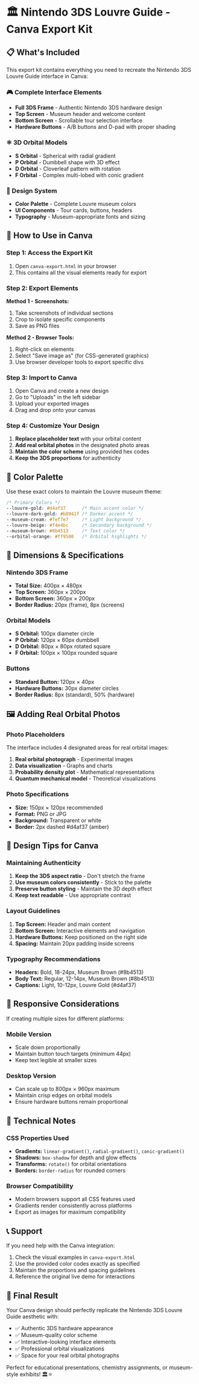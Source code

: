 # 🏛️ Nintendo 3DS Louvre Guide - Canva Export Kit

## 📋 What's Included

This export kit contains everything you need to recreate the Nintendo 3DS Louvre Guide interface in Canva:

### 🎮 Complete Interface Elements
- **Full 3DS Frame** - Authentic Nintendo 3DS hardware design
- **Top Screen** - Museum header and welcome content
- **Bottom Screen** - Scrollable tour selection interface
- **Hardware Buttons** - A/B buttons and D-pad with proper shading

### ⚛️ 3D Orbital Models
- **S Orbital** - Spherical with radial gradient
- **P Orbital** - Dumbbell shape with 3D effect
- **D Orbital** - Cloverleaf pattern with rotation
- **F Orbital** - Complex multi-lobed with conic gradient

### 🎨 Design System
- **Color Palette** - Complete Louvre museum colors
- **UI Components** - Tour cards, buttons, headers
- **Typography** - Museum-appropriate fonts and sizing

## 🚀 How to Use in Canva

### Step 1: Access the Export Kit
1. Open `canva-export.html` in your browser
2. This contains all the visual elements ready for export

### Step 2: Export Elements
**Method 1 - Screenshots:**
1. Take screenshots of individual sections
2. Crop to isolate specific components
3. Save as PNG files

**Method 2 - Browser Tools:**
1. Right-click on elements
2. Select "Save image as" (for CSS-generated graphics)
3. Use browser developer tools to export specific divs

### Step 3: Import to Canva
1. Open Canva and create a new design
2. Go to "Uploads" in the left sidebar
3. Upload your exported images
4. Drag and drop onto your canvas

### Step 4: Customize Your Design
1. **Replace placeholder text** with your orbital content
2. **Add real orbital photos** in the designated photo areas
3. **Maintain the color scheme** using provided hex codes
4. **Keep the 3DS proportions** for authenticity

## 🎨 Color Palette

Use these exact colors to maintain the Louvre museum theme:

```css
/* Primary Colors */
--louvre-gold: #d4af37      /* Main accent color */
--louvre-dark-gold: #b8941f /* Darker accent */
--museum-cream: #fef7e7     /* Light background */
--louvre-beige: #f4e4bc     /* Secondary background */
--museum-brown: #8b4513     /* Text color */
--orbital-orange: #ff9500   /* Orbital highlights */
```

## 📐 Dimensions & Specifications

### Nintendo 3DS Frame
- **Total Size:** 400px × 480px
- **Top Screen:** 360px × 200px
- **Bottom Screen:** 360px × 200px
- **Border Radius:** 20px (frame), 8px (screens)

### Orbital Models
- **S Orbital:** 100px diameter circle
- **P Orbital:** 120px × 60px dumbbell
- **D Orbital:** 80px × 80px rotated square
- **F Orbital:** 100px × 100px rounded square

### Buttons
- **Standard Button:** 120px × 40px
- **Hardware Buttons:** 30px diameter circles
- **Border Radius:** 8px (standard), 50% (hardware)

## 🖼️ Adding Real Orbital Photos

### Photo Placeholders
The interface includes 4 designated areas for real orbital images:
1. **Real orbital photograph** - Experimental images
2. **Data visualization** - Graphs and charts  
3. **Probability density plot** - Mathematical representations
4. **Quantum mechanical model** - Theoretical visualizations

### Photo Specifications
- **Size:** 150px × 120px recommended
- **Format:** PNG or JPG
- **Background:** Transparent or white
- **Border:** 2px dashed #d4af37 (amber)

## 🎯 Design Tips for Canva

### Maintaining Authenticity
1. **Keep the 3DS aspect ratio** - Don't stretch the frame
2. **Use museum colors consistently** - Stick to the palette
3. **Preserve button styling** - Maintain the 3D depth effect
4. **Keep text readable** - Use appropriate contrast

### Layout Guidelines
1. **Top Screen:** Header and main content
2. **Bottom Screen:** Interactive elements and navigation
3. **Hardware Buttons:** Keep positioned on the right side
4. **Spacing:** Maintain 20px padding inside screens

### Typography Recommendations
- **Headers:** Bold, 18-24px, Museum Brown (#8b4513)
- **Body Text:** Regular, 12-14px, Museum Brown (#8b4513)
- **Captions:** Light, 10-12px, Louvre Gold (#d4af37)

## 📱 Responsive Considerations

If creating multiple sizes for different platforms:

### Mobile Version
- Scale down proportionally
- Maintain button touch targets (minimum 44px)
- Keep text legible at smaller sizes

### Desktop Version  
- Can scale up to 800px × 960px maximum
- Maintain crisp edges on orbital models
- Ensure hardware buttons remain proportional

## 🔧 Technical Notes

### CSS Properties Used
- **Gradients:** `linear-gradient()`, `radial-gradient()`, `conic-gradient()`
- **Shadows:** `box-shadow` for depth and glow effects
- **Transforms:** `rotate()` for orbital orientations
- **Borders:** `border-radius` for rounded corners

### Browser Compatibility
- Modern browsers support all CSS features used
- Gradients render consistently across platforms
- Export as images for maximum compatibility

## 📞 Support

If you need help with the Canva integration:
1. Check the visual examples in `canva-export.html`
2. Use the provided color codes exactly as specified
3. Maintain the proportions and spacing guidelines
4. Reference the original live demo for interactions

## 🎉 Final Result

Your Canva design should perfectly replicate the Nintendo 3DS Louvre Guide aesthetic with:
- ✅ Authentic 3DS hardware appearance
- ✅ Museum-quality color scheme  
- ✅ Interactive-looking interface elements
- ✅ Professional orbital visualizations
- ✅ Space for your real orbital photographs

Perfect for educational presentations, chemistry assignments, or museum-style exhibits! 🏛️⚛️